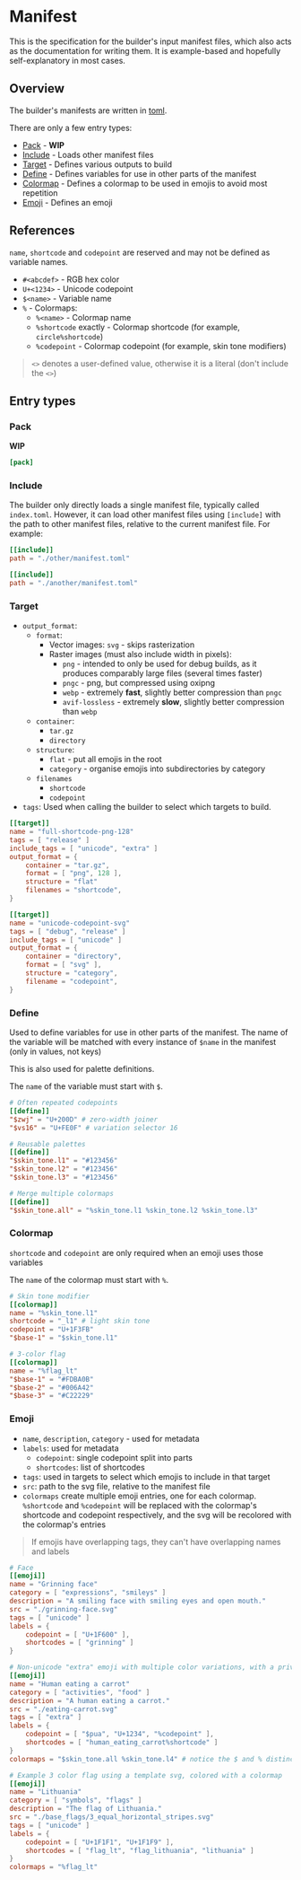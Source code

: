 # Manifest
This is the specification for the builder's input manifest files, which also acts as the documentation for writing them. It is example-based and hopefully self-explanatory in most cases.

## Overview
The builder's manifests are written in [toml](https://toml.io).

There are only a few entry types:
- [Pack](#pack) - **WIP**
- [Include](#include) - Loads other manifest files
- [Target](#target) - Defines various outputs to build
- [Define](#define) - Defines variables for use in other parts of the manifest
- [Colormap](#colormap) - Defines a colormap to be used in emojis to avoid most repetition
- [Emoji](#emoji) - Defines an emoji

## References
`name`, `shortcode` and `codepoint` are reserved and may not be defined as variable names.

- `#<abcdef>` - RGB hex color
- `U+<1234>` - Unicode codepoint
- `$<name>` - Variable name
- `%` - Colormaps:
    - `%<name>` - Colormap name
    - `%shortcode` exactly - Colormap shortcode (for example, `circle%shortcode`)
    - `%codepoint` - Colormap codepoint (for example, skin tone modifiers)

> `<>` denotes a user-defined value, otherwise it is a literal (don't include the `<>`)

## Entry types
### Pack
**WIP**

```toml
[pack]
```
### Include
The builder only directly loads a single manifest file, typically called `index.toml`. However, it can load other manifest files using `[include]` with the path to other manifest files, relative to the current manifest file. For example:

```toml
[[include]]
path = "./other/manifest.toml"

[[include]]
path = "./another/manifest.toml"
```

### Target
- `output_format`:
    - `format`:
        - Vector images: `svg` - skips rasterization
        - Raster images (must also include width in pixels):
            - `png` - intended to only be used for debug builds, as it produces comparably large files (several times faster)
            - `pngc` - png, but compressed using oxipng
            - `webp` - extremely **fast**, slightly better compression than `pngc`
            - `avif-lossless` - extremely **slow**, slightly better compression than `webp`
    - `container`:
        - `tar.gz`
        - `directory`
    - `structure`:
        - `flat` - put all emojis in the root
        - `category` - organise emojis into subdirectories by category
    - `filenames`
        - `shortcode`
        - `codepoint`
- `tags`: Used when calling the builder to select which targets to build.

```toml
[[target]]
name = "full-shortcode-png-128"
tags = [ "release" ]
include_tags = [ "unicode", "extra" ]
output_format = {
    container = "tar.gz",
    format = [ "png", 128 ],
    structure = "flat"
    filenames = "shortcode",
}

[[target]]
name = "unicode-codepoint-svg"
tags = [ "debug", "release" ]
include_tags = [ "unicode" ]
output_format = {
    container = "directory",
    format = [ "svg" ],
    structure = "category",
    filename = "codepoint",
}
```

### Define
Used to define variables for use in other parts of the manifest. The name of the variable will be matched with every instance of `$name` in the manifest (only in values, not keys)

This is also used for palette definitions.

The `name` of the variable must start with `$`.

```toml
# Often repeated codepoints
[[define]]
"$zwj" = "U+200D" # zero-width joiner
"$vs16" = "U+FE0F" # variation selector 16

# Reusable palettes
[[define]]
"$skin_tone.l1" = "#123456"
"$skin_tone.l2" = "#123456"
"$skin_tone.l3" = "#123456"

# Merge multiple colormaps
[[define]]
"$skin_tone.all" = "%skin_tone.l1 %skin_tone.l2 %skin_tone.l3"
```

### Colormap
`shortcode` and `codepoint` are only required when an emoji uses those variables

The `name` of the colormap must start with `%`.

```toml
# Skin tone modifier
[[colormap]]
name = "%skin_tone.l1"
shortcode = "_l1" # light skin tone
codepoint = "U+1F3FB"
"$base-1" = "$skin_tone.l1"

# 3-color flag
[[colormap]]
name = "%flag_lt"
"$base-1" = "#FDBA0B"
"$base-2" = "#006A42"
"$base-3" = "#C22229"
```

### Emoji
- `name`, `description`, `category` - used for metadata
- `labels`: used for metadata
    - `codepoint`: single codepoint split into parts
    - `shortcodes`: list of shortcodes
- `tags`: used in targets to select which emojis to include in that target
- `src`: path to the svg file, relative to the manifest file
- `colormaps` create multiple emoji entries, one for each colormap. `%shortcode` and `%codepoint` will be replaced with the colormap's shortcode and codepoint respectively, and the svg will be recolored with the colormap's entries

> If emojis have overlapping tags, they can't have overlapping names and labels

```toml
# Face
[[emoji]]
name = "Grinning face"
category = [ "expressions", "smileys" ]
description = "A smiling face with smiling eyes and open mouth."
src = "./grinning-face.svg"
tags = [ "unicode" ]
labels = {
    codepoint = [ "U+1F600" ],
    shortcodes = [ "grinning" ]
}

# Non-unicode "extra" emoji with multiple color variations, with a private use area codepoint
[[emoji]]
name = "Human eating a carrot"
category = [ "activities", "food" ]
description = "A human eating a carrot."
src = "./eating-carrot.svg"
tags = [ "extra" ]
labels = {
    codepoint = [ "$pua", "U+1234", "%codepoint" ],
    shortcodes = [ "human_eating_carrot%shortcode" ]
}
colormaps = "$skin_tone.all %skin_tone.l4" # notice the $ and % distinction

# Example 3 color flag using a template svg, colored with a colormap
[[emoji]]
name = "Lithuania"
category = [ "symbols", "flags" ]
description = "The flag of Lithuania."
src = "./base_flags/3_equal_horizontal_stripes.svg"
tags = [ "unicode" ]
labels = {
    codepoint = [ "U+1F1F1", "U+1F1F9" ],
    shortcodes = [ "flag_lt", "flag_lithuania", "lithuania" ]
}
colormaps = "%flag_lt"
```
